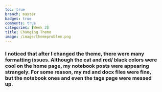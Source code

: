 ```yaml
---
toc: true
branch: master
badges: true
comments: true
categories: [Week 2]
title: Changing Theme
image: /image/themeproblem.png
---
```


### I noticed that after I changed the theme, there were many formatting issues. Although the cat and red/ black colors were cool on the home page, my notebook posts were appearing strangely. For some reason, my md and docx files were fine, but the notebook ones and even the tags page were messed up.